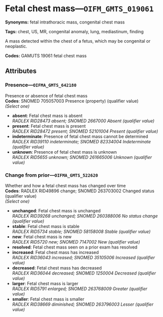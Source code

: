 # Fetal chest mass—`OIFM_GMTS_019061`

**Synonyms:** fetal intrathoracic mass, congenital chest mass

**Tags:** chest, US, MR, congenital anomaly, lung, mediastinum, finding

A mass detected within the chest of a fetus, which may be congenital or neoplastic.

**Codes:** GAMUTS 19061 fetal chest mass

## Attributes

### Presence—`OIFMA_GMTS_642180`

Presence or absence of fetal chest mass  
**Codes**: SNOMED 705057003 Presence (property) (qualifier value)  
*(Select one)*

- **absent**: Fetal chest mass is absent  
_RADLEX RID28473 absent; SNOMED 2667000 Absent (qualifier value)_
- **present**: Fetal chest mass is present  
_RADLEX RID28472 present; SNOMED 52101004 Present (qualifier value)_
- **indeterminate**: Presence of fetal chest mass cannot be determined  
_RADLEX RID39110 indeterminate; SNOMED 82334004 Indeterminate (qualifier value)_
- **unknown**: Presence of fetal chest mass is unknown  
_RADLEX RID5655 unknown; SNOMED 261665006 Unknown (qualifier value)_

### Change from prior—`OIFMA_GMTS_522620`

Whether and how a fetal chest mass has changed over time  
**Codes**: RADLEX RID49896 change; SNOMED 263703002 Changed status (qualifier value)  
*(Select one)*

- **unchanged**: Fetal chest mass is unchanged  
_RADLEX RID39268 unchanged; SNOMED 260388006 No status change (qualifier value)_
- **stable**: Fetal chest mass is stable  
_RADLEX RID5734 stable; SNOMED 58158008 Stable (qualifier value)_
- **new**: Fetal chest mass is new  
_RADLEX RID5720 new; SNOMED 7147002 New (qualifier value)_
- **resolved**: Fetal chest mass seen on a prior exam has resolved  
- **increased**: Fetal chest mass has increased  
_RADLEX RID36043 increased; SNOMED 35105006 Increased (qualifier value)_
- **decreased**: Fetal chest mass has decreased  
_RADLEX RID36044 decreased; SNOMED 1250004 Decreased (qualifier value)_
- **larger**: Fetal chest mass is larger  
_RADLEX RID5791 enlarged; SNOMED 263768009 Greater (qualifier value)_
- **smaller**: Fetal chest mass is smaller  
_RADLEX RID38669 diminished; SNOMED 263796003 Lesser (qualifier value)_